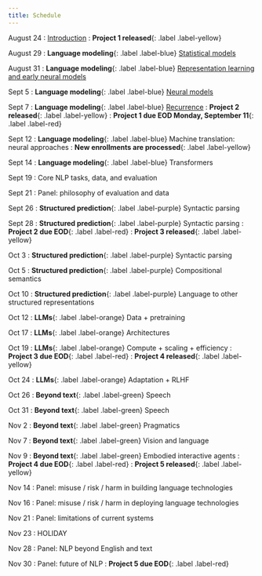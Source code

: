 ```yaml
---
title: Schedule
---
```


August 24
: [Introduction](slides/08-24-intro.pdf)
: **Project 1 released**{: .label .label-yellow}

August 29
: **Language modeling**{: .label .label-blue}
[Statistical models](slides/08-29-language-modeling-1.pdf)

August 31
: **Language modeling**{: .label .label-blue}
[Representation learning and early neural models](slides/08-31-language-modeling-2.pdf)

Sept 5
: **Language modeling**{: .label .label-blue}
[Neural models](slides/09-05-language-modeling-3.pdf)

Sept 7
: **Language modeling**{: .label .label-blue}
[Recurrence](slides/09-07-language-modeling-4.pdf)
: **Project 2 released**{: .label .label-yellow}
: **Project 1 due EOD Monday, September 11**{: .label .label-red}

Sept 12
: **Language modeling**{: .label .label-blue} Machine translation: neural approaches
: **New enrollments are processed**{: .label .label-yellow}

Sept 14
: **Language modeling**{: .label .label-blue} Transformers

Sept 19
: Core NLP tasks, data, and evaluation

Sept 21
: Panel: philosophy of evaluation and data

Sept 26
: **Structured prediction**{: .label .label-purple} Syntactic parsing

Sept 28
: **Structured prediction**{: .label .label-purple} Syntactic parsing
: **Project 2 due EOD**{: .label .label-red}
: **Project 3 released**{: .label .label-yellow}

Oct 3
: **Structured prediction**{: .label .label-purple} Syntactic parsing

Oct 5
: **Structured prediction**{: .label .label-purple} Compositional semantics

Oct 10
: **Structured prediction**{: .label .label-purple} Language to other structured representations

Oct 12
: **LLMs**{: .label .label-orange} Data + pretraining

Oct 17
: **LLMs**{: .label .label-orange} Architectures

Oct 19
: **LLMs**{: .label .label-orange} Compute + scaling + efficiency
: **Project 3 due EOD**{: .label .label-red}
: **Project 4 released**{: .label .label-yellow}

Oct 24
: **LLMs**{: .label .label-orange} Adaptation + RLHF

Oct 26
: **Beyond text**{: .label .label-green} Speech

Oct 31
: **Beyond text**{: .label .label-green} Speech

Nov 2
: **Beyond text**{: .label .label-green} Pragmatics

Nov 7
: **Beyond text**{: .label .label-green} Vision and language

Nov 9
: **Beyond text**{: .label .label-green} Embodied interactive agents
: **Project 4 due EOD**{: .label .label-red}
: **Project 5 released**{: .label .label-yellow}

Nov 14
: Panel: misuse / risk / harm in building language technologies

Nov 16
: Panel: misuse / risk / harm in deploying language technologies

Nov 21
: Panel: limitations of current systems

Nov 23
: HOLIDAY

Nov 28
: Panel: NLP beyond English and text

Nov 30
: Panel: future of NLP
: **Project 5 due EOD**{: .label .label-red}
